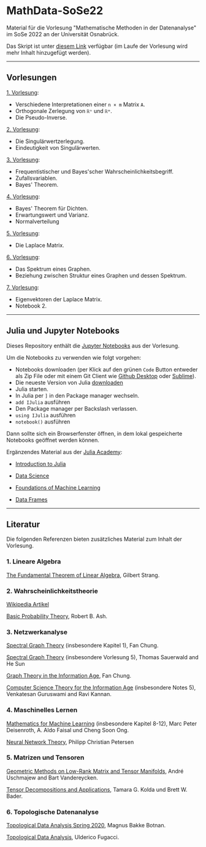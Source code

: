 # MathData-SoSe22

Material für die Vorlesung "Mathematische Methoden in der Datenanalyse" im SoSe 2022 an der Universität Osnabrück.

Das Skript ist unter [diesem Link](https://pbrdng.github.io/MathData-SoSe22/MathData.pdf) verfügbar (im Laufe der Vorlesung wird mehr Inhalt hinzugefügt werden).

---
## Vorlesungen

[1. Vorlesung](https://pbrdng.github.io/MathData-SoSe22/Vorlesungen/VL01.pdf):

  * Verschiedene Interpretationen einer `n × m` Matrix `A`.
  * Orthogonale Zerlegung von `ℝⁿ` und `ℝᵐ`.
  * Die Pseudo-Inverse.

[2. Vorlesung](https://pbrdng.github.io/MathData-SoSe22/Vorlesungen/VL02.pdf):

  * Die Singulärwertzerlegung.
  * Eindeutigkeit von Singulärwerten.

[3. Vorlesung](https://pbrdng.github.io/MathData-SoSe22/Vorlesungen/VL03.pdf):

  * Frequentistischer und Bayes'scher Wahrscheinlichkeitsbegriff.
  * Zufallsvariablen.
  * Bayes' Theorem.

[4. Vorlesung](https://pbrdng.github.io/MathData-SoSe22/Vorlesungen/VL04.pdf):

  * Bayes' Theorem für Dichten.
  * Erwartungswert und Varianz.
  * Normalverteilung

[5. Vorlesung](https://pbrdng.github.io/MathData-SoSe22/Vorlesungen/VL05.pdf):

  * Die Laplace Matrix.

[6. Vorlesung](https://pbrdng.github.io/MathData-SoSe22/Vorlesungen/VL06.pdf):

  * Das Spektrum eines Graphen.
  * Beziehung zwischen Struktur eines Graphen und dessen Spektrum.

[7. Vorlesung](https://pbrdng.github.io/MathData-SoSe22/Vorlesungen/VL07.pdf):

  * Eigenvektoren der Laplace Matrix.
  * Notebook 2.

---

## Julia und Jupyter Notebooks

Dieses Repository enthält die [Jupyter Notebooks](https://github.com/PBrdng/MathData-SoSe22/tree/main/Notebooks) aus der Vorlesung.<br>

Um die Notebooks zu verwenden wie folgt vorgehen:

* Notebooks downloaden (per Klick auf den grünen
`Code` Button entweder als Zip File oder mit einem Git Client wie [Github Desktop](https://desktop.github.com) oder [Sublime](https://www.sublimemerge.com)).
* Die neueste Version von Julia [downloaden](https://julialang.org/downloads/)
* Julia starten.
* In Julia per `]` in den Package manager wechseln.
* `add IJulia` ausführen
* Den Package manager per Backslash verlassen.
* `using IJulia` ausführen
* `notebook()` ausführen

Dann sollte sich ein Browserfenster öffnen, in dem lokal gespeicherte Notebooks geöffnet werden können.

Ergänzendes Material aus der [Julia Academy](https://github.com/JuliaAcademy):

* [Introduction to Julia](https://github.com/JuliaAcademy/Introduction-to-Julia)

* [Data Science](https://github.com/JuliaAcademy/DataScience)

* [Foundations of Machine Learning](https://github.com/JuliaAcademy/Foundations-of-Machine-Learning)

* [Data Frames](https://github.com/JuliaAcademy/DataFrames)

---

## Literatur
Die folgenden Referenzen bieten zusätzliches Material zum Inhalt der Vorlesung.

### 1. Lineare Algebra

[The Fundamental Theorem of Linear Algebra](https://www.engineering.iastate.edu/~julied/classes/CE570/Notes/strangpaper.pdf), Gilbert Strang.

### 2. Wahrscheinlichkeitstheorie

[Wikipedia Artikel](https://en.wikipedia.org/wiki/Probability_theory)

[Basic Probability Theory](https://faculty.math.illinois.edu/~r-ash/BPT/BPT.pdf), Robert B. Ash.

### 3. Netzwerkanalyse

[Spectral Graph Theory](https://mathweb.ucsd.edu/~fan/research/revised.html)
(insbesondere Kapitel 1), Fan Chung.

[Spectral Graph Theory](https://resources.mpi-inf.mpg.de/departments/d1/teaching/ws11/SGT/) (insbesondere Vorlesung 5), Thomas Sauerwald and He Sun

[Graph Theory in the Information Age](https://mathweb.ucsd.edu/~fan/wp/graph.pdf), Fan Chung.

[Computer Science Theory for the Information Age](https://www.cs.cmu.edu/~venkatg/teaching/CStheory-infoage/) (insbesondere Notes 5), Venkatesan Guruswami and Ravi Kannan.

### 4. Maschinelles Lernen

[Mathematics for Machine Learning](https://mml-book.github.io/book/mml-book.pdf) (insbesondere Kapitel 8-12), Marc Peter Deisenroth, A. Aldo Faisal und Cheng Soon Ong.

[Neural Network Theory](http://www.pc-petersen.eu/Neural_Network_Theory.pdf), Philipp Christian Petersen

### 5. Matrizen und Tensoren

[Geometric Methods on Low-Rank Matrix and Tensor Manifolds](https://link.springer.com/content/pdf/10.1007%2F978-3-030-31351-7_9.pdf), André Uschmajew and Bart Vandereycken.

[Tensor Decompositions and Applications](https://www.kolda.net/publication/TensorReview.pdf),
Tamara G. Kolda und Brett W. Bader.

### 6. Topologische Datenanalyse

[Topological Data Analysis Spring 2020](https://www.few.vu.nl/~botnan/lecture_notes.pdf), Magnus Bakke Botnan.

[Topological Data Analysis](https://fugacci.github.io/home/notes.html), Ulderico Fugacci.

